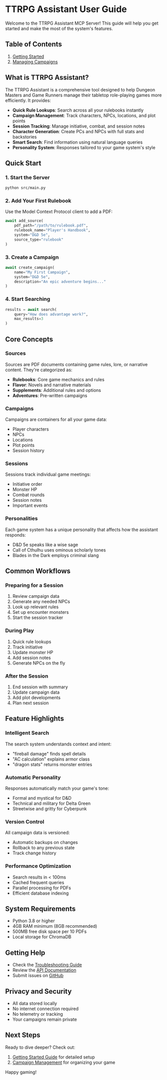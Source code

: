 # TTRPG Assistant User Guide

Welcome to the TTRPG Assistant MCP Server! This guide will help you get started and make the most of the system's features.

## Table of Contents

1. [Getting Started](./getting_started.md)
2. [Managing Campaigns](./campaigns.md)
<!-- Note: The following guides are coming soon:
3. [Running Sessions](./sessions.md)
4. [Character Creation](./characters.md)
5. [Using Search](./search.md)
6. [Managing Sources](./sources.md)
7. [Tips and Tricks](./tips.md)
-->

## What is TTRPG Assistant?

The TTRPG Assistant is a comprehensive tool designed to help Dungeon Masters and Game Runners manage their tabletop role-playing games more efficiently. It provides:

- **Quick Rule Lookups**: Search across all your rulebooks instantly
- **Campaign Management**: Track characters, NPCs, locations, and plot points
- **Session Tracking**: Manage initiative, combat, and session notes
- **Character Generation**: Create PCs and NPCs with full stats and backstories
- **Smart Search**: Find information using natural language queries
- **Personality System**: Responses tailored to your game system's style

## Quick Start

### 1. Start the Server

```bash
python src/main.py
```

### 2. Add Your First Rulebook

Use the Model Context Protocol client to add a PDF:

```python
await add_source(
    pdf_path="/path/to/rulebook.pdf",
    rulebook_name="Player's Handbook",
    system="D&D 5e",
    source_type="rulebook"
)
```

### 3. Create a Campaign

```python
await create_campaign(
    name="My First Campaign",
    system="D&D 5e",
    description="An epic adventure begins..."
)
```

### 4. Start Searching

```python
results = await search(
    query="How does advantage work?",
    max_results=3
)
```

## Core Concepts

### Sources

Sources are PDF documents containing game rules, lore, or narrative content. They're categorized as:
- **Rulebooks**: Core game mechanics and rules
- **Flavor**: Novels and narrative materials
- **Supplements**: Additional rules and options
- **Adventures**: Pre-written campaigns

### Campaigns

Campaigns are containers for all your game data:
- Player characters
- NPCs
- Locations
- Plot points
- Session history

### Sessions

Sessions track individual game meetings:
- Initiative order
- Monster HP
- Combat rounds
- Session notes
- Important events

### Personalities

Each game system has a unique personality that affects how the assistant responds:
- D&D 5e speaks like a wise sage
- Call of Cthulhu uses ominous scholarly tones
- Blades in the Dark employs criminal slang

## Common Workflows

### Preparing for a Session

1. Review campaign data
2. Generate any needed NPCs
3. Look up relevant rules
4. Set up encounter monsters
5. Start the session tracker

### During Play

1. Quick rule lookups
2. Track initiative
3. Update monster HP
4. Add session notes
5. Generate NPCs on the fly

### After the Session

1. End session with summary
2. Update campaign data
3. Add plot developments
4. Plan next session

## Feature Highlights

### Intelligent Search

The search system understands context and intent:
- "fireball damage" finds spell details
- "AC calculation" explains armor class
- "dragon stats" returns monster entries

### Automatic Personality

Responses automatically match your game's tone:
- Formal and mystical for D&D
- Technical and military for Delta Green
- Streetwise and gritty for Cyberpunk

### Version Control

All campaign data is versioned:
- Automatic backups on changes
- Rollback to any previous state
- Track change history

### Performance Optimization

- Search results in < 100ms
- Cached frequent queries
- Parallel processing for PDFs
- Efficient database indexing

## System Requirements

- Python 3.8 or higher
- 4GB RAM minimum (8GB recommended)
- 500MB free disk space per 10 PDFs
- Local storage for ChromaDB

## Getting Help

- Check the [Troubleshooting Guide](../troubleshooting/README.md)
- Review the [API Documentation](../api/README.md)
- Submit issues on [GitHub](https://github.com/Raudbjorn/MDMAI/issues)

## Privacy and Security

- All data stored locally
- No internet connection required
- No telemetry or tracking
- Your campaigns remain private

## Next Steps

Ready to dive deeper? Check out:
1. [Getting Started Guide](./getting_started.md) for detailed setup
2. [Campaign Management](./campaigns.md) for organizing your game
<!-- Note: The following guide is coming soon:
3. [Search Guide](./search.md) for mastering queries
-->

Happy gaming!
